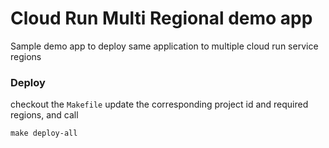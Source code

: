 # Cloud Run Multi Regional demo app 

Sample demo app to deploy same application to multiple cloud run service regions 

### Deploy 

checkout the `Makefile` update the corresponding project id and required regions, and call 
```
make deploy-all
```
